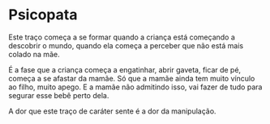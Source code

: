 # Psicopata

Este traço começa a se formar quando a criança está começando a descobrir o mundo, quando ela começa a perceber que não está mais colado na mãe.

É a fase que a criança começa a engatinhar, abrir gaveta, ficar de pé, começa a se afastar da mamãe. Só que a mamãe ainda tem muito vínculo ao filho, muito apego. E a mamãe não admitindo isso, vai fazer de tudo para segurar esse bebê perto dela.

A dor que este traço de caráter sente é a dor da manipulação.
